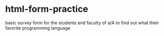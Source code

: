 # html-form-practice
 basic survey form for the students and faculty of a/A to find out what their favorite programming language
